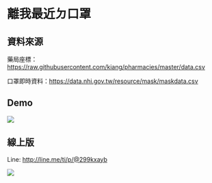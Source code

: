 # 離我最近ㄉ口罩
## 資料來源
藥局座標：https://raw.githubusercontent.com/kiang/pharmacies/master/data.csv

口罩即時資料：https://data.nhi.gov.tw/resource/mask/maskdata.csv

## Demo
![](https://i.imgur.com/yeJ57cL.png)

## 線上版
Line: http://line.me/ti/p/@299kxayb

![](https://i.imgur.com/tRXonnd.png)
